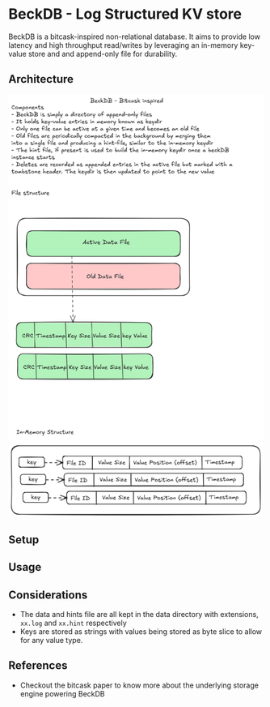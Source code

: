 # BeckDB - Log Structured KV store

BeckDB is a bitcask-inspired non-relational database. It aims to provide low latency and high throughput read/writes by leveraging an in-memory key-value store and and append-only file for durability.

## Architecture

![Architecture](./architecture.png)

## Setup

## Usage

## Considerations

-   The data and hints file are all kept in the data directory with extensions, `xx.log` and `xx.hint` respectively
-   Keys are stored as strings with values being stored as byte slice to allow for any value type.

## References

-   Checkout the bitcask paper to know more about the underlying storage engine powering BeckDB
